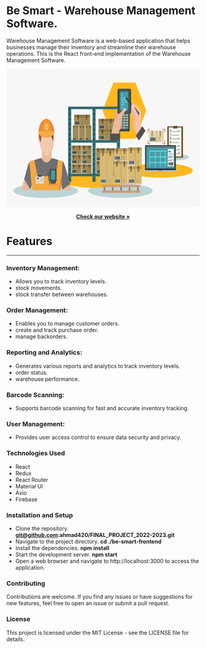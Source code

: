 # Be Smart - Warehouse Management Software.

Warehouse Management Software is a web-based application that helps businesses manage their inventory and streamline their warehouse operations.
This is the React front-end implementation of the Warehouse Management Software.
<br />

<p align="center">
  <img src="./be-smart-frontend/src/Images/1212.jpeg" width=720px height=360px />
</p>

  <p align="center">
    <a href="https://reactapp23.netlify.app/" ><strong>Check our website »</strong></a>
  </p>
  
# Features
***
### Inventory Management: 
- Allows you to track inventory levels.
- stock movements.
- stock transfer between warehouses.

### Order Management: 
- Enables you to manage customer orders.
- create and track purchase order.
- manage backorders.

### Reporting and Analytics:
- Generates various reports and analytics to track inventory levels.
- order status.
- warehouse performance.

### Barcode Scanning:
- Supports barcode scanning for fast and accurate inventory tracking.

### User Management:
- Provides user access control to ensure data security and privacy.


### Technologies Used
- React 
- Redux
- React Router
- Material UI
- Axio
- Firebase

### Installation and Setup
- Clone the repository.
**git@github.com:ahmad420/FINAL_PROJECT_2022-2023.git**
- Navigate to the project directory.
**cd ./be-smart-frontend**
- Install the dependencies.
**npm install**
- Start the development server.
**npm start**
- Open a web browser and navigate to http://localhost:3000 to access the application.

### Contributing
Contributions are welcome.
If you find any issues or have suggestions for new features, feel free to open an issue or submit a pull request.

### License
This project is licensed under the MIT License - see the LICENSE file for details.
